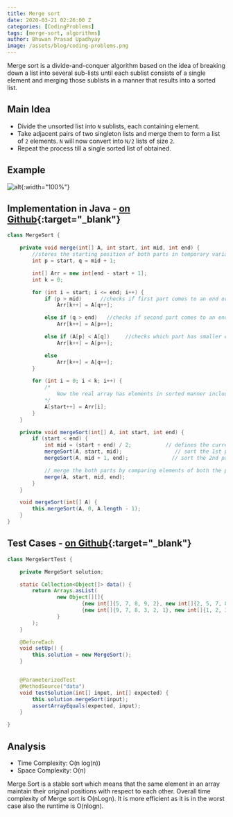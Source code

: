 ```yaml
---
title: Merge sort
date: 2020-03-21 02:26:00 Z
categories: [CodingProblems]
tags: [merge-sort, algorithms]
author: Bhuwan Prasad Upadhyay
image: /assets/blog/coding-problems.png
---
```


Merge sort is a divide-and-conquer algorithm based on the idea of breaking down a list into several sub-lists until each sublist consists of a single element and merging those sublists in a manner that results into a sorted list.

## Main Idea

- Divide the unsorted list into `N` sublists, each containing  element.
- Take adjacent pairs of two singleton lists and merge them to form a list of `2` elements. `N` will now convert into `N/2` lists of size `2`.
- Repeat the process till a single sorted list of obtained.

## Example

![alt]({{site.baseurl}}/assets/blog/merge-sort/solution.jpg){:width="100%"}

## Implementation in Java - [on Github](https://github.com/BhuwanUpadhyay/coding-problems/tree/master/sorting/src/main/java/MergeSort.java){:target="_blank"}

```java
class MergeSort {

    private void merge(int[] A, int start, int mid, int end) {
        //stores the starting position of both parts in temporary variables.
        int p = start, q = mid + 1;

        int[] Arr = new int[end - start + 1];
        int k = 0;

        for (int i = start; i <= end; i++) {
            if (p > mid)      //checks if first part comes to an end or not .
                Arr[k++] = A[q++];

            else if (q > end)   //checks if second part comes to an end or not
                Arr[k++] = A[p++];

            else if (A[p] < A[q])     //checks which part has smaller element.
                Arr[k++] = A[p++];

            else
                Arr[k++] = A[q++];
        }

        for (int i = 0; i < k; i++) {
            /*
                Now the real array has elements in sorted manner including both parts.
            */
            A[start++] = Arr[i];
        }
    }

    private void mergeSort(int[] A, int start, int end) {
        if (start < end) {
            int mid = (start + end) / 2;           // defines the current array in 2 parts .
            mergeSort(A, start, mid);                 // sort the 1st part of array .
            mergeSort(A, mid + 1, end);              // sort the 2nd part of array.

            // merge the both parts by comparing elements of both the parts.
            merge(A, start, mid, end);
        }
    }

    void mergeSort(int[] A) {
        this.mergeSort(A, 0, A.length - 1);
    }
}
```

## Test Cases - [on Github](https://github.com/BhuwanUpadhyay/coding-problems/tree/master/sorting/src/test/java/MergeSortTest.java){:target="_blank"}

```java
class MergeSortTest {

    private MergeSort solution;

    static Collection<Object[]> data() {
        return Arrays.asList(
                new Object[][]{
                        {new int[]{5, 7, 8, 9, 2}, new int[]{2, 5, 7, 8, 9}},
                        {new int[]{9, 7, 8, 3, 2, 1}, new int[]{1, 2, 3, 7, 8, 9}},
                }
        );
    }

    @BeforeEach
    void setUp() {
        this.solution = new MergeSort();
    }


    @ParameterizedTest
    @MethodSource("data")
    void testSolution(int[] input, int[] expected) {
        this.solution.mergeSort(input);
        assertArrayEquals(expected, input);
    }

}
```

## Analysis

- Time Complexity: O(n log(n))
- Space Complexity: O(n)

Merge Sort is a stable sort which means that the same element in an array maintain their original positions with respect to each other. Overall time complexity of Merge sort is O(nLogn). It is more efficient as it is in the worst case also the runtime is O(nlogn).

